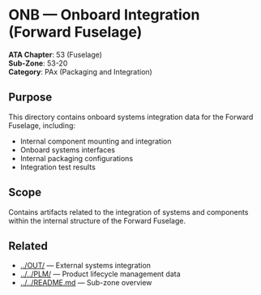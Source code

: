 # ONB — Onboard Integration (Forward Fuselage)

**ATA Chapter**: 53 (Fuselage)  
**Sub-Zone**: 53-20  
**Category**: PAx (Packaging and Integration)

## Purpose

This directory contains onboard systems integration data for the Forward Fuselage, including:
- Internal component mounting and integration
- Onboard systems interfaces
- Internal packaging configurations
- Integration test results

## Scope

Contains artifacts related to the integration of systems and components within the internal structure of the Forward Fuselage.

## Related

- [../OUT/](../OUT/) — External systems integration
- [../../PLM/](../../PLM/) — Product lifecycle management data
- [../../README.md](../../README.md) — Sub-zone overview
